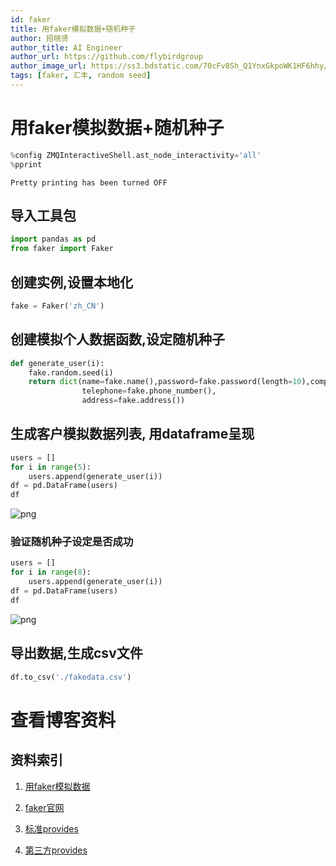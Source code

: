 ```yaml
---
id: faker
title: 用faker模拟数据+随机种子
author: 招晓贤
author_title: AI Engineer
author_url: https://github.com/flybirdgroup
author_image_url: https://ss3.bdstatic.com/70cFv8Sh_Q1YnxGkpoWK1HF6hhy/it/u=1615738601,1434436036&fm=26&gp=0.jpg
tags: [faker, 汇丰, random seed]
---
```

# 用faker模拟数据+随机种子
<!--truncate-->

```python
%config ZMQInteractiveShell.ast_node_interactivity='all' 
%pprint
```

    Pretty printing has been turned OFF


## 导入工具包


```python
import pandas as pd
from faker import Faker
```

## 创建实例,设置本地化

```python
fake = Faker('zh_CN')
```

## 创建模拟个人数据函数,设定随机种子


```python
def generate_user(i):
    fake.random.seed(i)
    return dict(name=fake.name(),password=fake.password(length=10),company=fake.company(),job=fake.job(),birthday=fake.date_of_birth(minimum_age=0, maximum_age=120),
                telephone=fake.phone_number(),
                address=fake.address())
```

## 生成客户模拟数据列表, 用dataframe呈现

```python
users = []
for i in range(5):
    users.append(generate_user(i))
df = pd.DataFrame(users)
df
```
![png](../img/faker/1.png)

### 验证随机种子设定是否成功
```python
users = []
for i in range(8):
    users.append(generate_user(i))
df = pd.DataFrame(users)
df
```
![png](../img/faker/2.png)

## 导出数据,生成csv文件

```python
df.to_csv('./fakedata.csv')
```
# 查看博客资料

## 资料索引

1.  [用faker模拟数据](https://blog.csdn.net/u011054333/article/details/84203878)

2.  [faker官网](https://faker.readthedocs.io/en/master/locales/zh_CN.html)

3.  [标准provides](https://faker.readthedocs.io/en/master/providers.html)

4.  [第三方provides](https://faker.readthedocs.io/en/master/communityproviders.html)


```python

```
